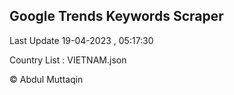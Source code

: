 

## Google Trends Keywords Scraper 
 
Last Update 19-04-2023 , 05:17:30

Country List :
VIETNAM.json



© Abdul Muttaqin 
